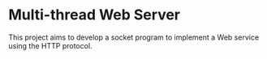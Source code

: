 # Multi-thread Web Server
 This project aims to develop a socket program to implement a Web service using the HTTP protocol.
